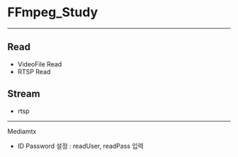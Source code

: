 # FFmpeg_Study
------
## Read
-  VideoFile Read
-  RTSP Read

## Stream
- rtsp

---
Mediamtx
- ID Password 설정 : readUser, readPass 입력
